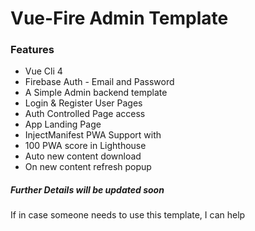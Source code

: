 # Vue-Fire Admin Template

### Features
- Vue Cli 4
- Firebase Auth - Email and Password
- A Simple Admin backend template
- Login & Register User Pages
- Auth Controlled Page access
- App Landing Page
- InjectManifest PWA Support with
 - 100 PWA score in Lighthouse
 - Auto new content download
 - On new content refresh popup

##### Further Details will be updated soon

If in case someone needs to use this template, I can help
